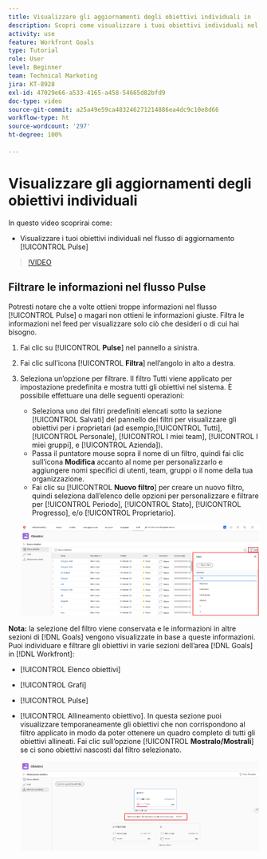 ```yaml
---
title: Visualizzare gli aggiornamenti degli obiettivi individuali in  [!DNL Workfront Goals]
description: Scopri come visualizzare i tuoi obiettivi individuali nel flusso di aggiornamento [!UICONTROL Pulse] in [!DNL   Goals].
activity: use
feature: Workfront Goals
type: Tutorial
role: User
level: Beginner
team: Technical Marketing
jira: KT-8928
exl-id: 47029e66-a533-4165-a458-54665d82bfd9
doc-type: video
source-git-commit: a25a49e59ca483246271214886ea4dc9c10e8d66
workflow-type: ht
source-wordcount: '297'
ht-degree: 100%

---
```


# Visualizzare gli aggiornamenti degli obiettivi individuali

In questo video scoprirai come:

* Visualizzare i tuoi obiettivi individuali nel flusso di aggiornamento [!UICONTROL Pulse]

>[!VIDEO](https://video.tv.adobe.com/v/335200/?quality=12&learn=on)

## Filtrare le informazioni nel flusso Pulse

Potresti notare che a volte ottieni troppe informazioni nel flusso [!UICONTROL Pulse] o magari non ottieni le informazioni giuste. Filtra le informazioni nel feed per visualizzare solo ciò che desideri o di cui hai bisogno.

1. Fai clic su [!UICONTROL **Pulse**] nel pannello a sinistra.
1. Fai clic sull’icona [!UICONTROL **Filtra**] nell’angolo in alto a destra.
1. Seleziona un’opzione per filtrare. Il filtro Tutti viene applicato per impostazione predefinita e mostra tutti gli obiettivi nel sistema. È possibile effettuare una delle seguenti operazioni:

   * Seleziona uno dei filtri predefiniti elencati sotto la sezione [!UICONTROL Salvati] del pannello dei filtri per visualizzare gli obiettivi per i proprietari (ad esempio,[!UICONTROL Tutti], [!UICONTROL Personale], [!UICONTROL I miei team], [!UICONTROL I miei gruppi], e [!UICONTROL Azienda]).
   * Passa il puntatore mouse sopra il nome di un filtro, quindi fai clic sull’icona **Modifica** accanto al nome per personalizzarlo e aggiungere nomi specifici di utenti, team, gruppi o il nome della tua organizzazione.
   * Fai clic su [!UICONTROL **Nuovo filtro**] per creare un nuovo filtro, quindi seleziona dall’elenco delle opzioni per personalizzare e filtrare per [!UICONTROL Periodo], [!UICONTROL Stato], [!UICONTROL Progresso], e/o [!UICONTROL Proprietario].

   ![Immagine del pannello [!UICONTROL Filtri] in [!DNL Workfront Goals]](assets/18-workfront-goals-pulse-stream.png)

**Nota:** la selezione del filtro viene conservata e le informazioni in altre sezioni di [!DNL Goals] vengono visualizzate in base a queste informazioni. Puoi individuare e filtrare gli obiettivi in varie sezioni dell’area [!DNL Goals] in [!DNL Workfront]:

* [!UICONTROL Elenco obiettivi]
* [!UICONTROL Grafi]
* [!UICONTROL Pulse]
* [!UICONTROL Allineamento obiettivo]. In questa sezione puoi visualizzare temporaneamente gli obiettivi che non corrispondono al filtro applicato in modo da poter ottenere un quadro completo di tutti gli obiettivi allineati. Fai clic sull’opzione [!UICONTROL **Mostralo/Mostrali**] se ci sono obiettivi nascosti dal filtro selezionato.

  ![](assets/19-workfront-goals-filter-show-it.png)
